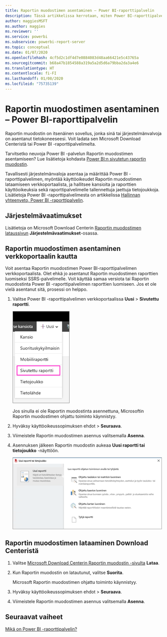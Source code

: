 ```yaml
---
title: Raportin muodostimen asentaminen – Power BI-raporttipalvelin
description: Tässä artikkelissa kerrotaan, miten Power BI-raporttipalvelimen Raportin muodostin ladataan ja asennetaan.
author: maggiesMSFT
ms.author: maggies
ms.reviewer: ''
ms.service: powerbi
ms.subservice: powerbi-report-server
ms.topic: conceptual
ms.date: 01/07/2020
ms.openlocfilehash: 4cf5d2c1df4d7e0884083d48aa66421e5c43765a
ms.sourcegitcommit: b68a47b1854588a319a5a2d5d6a79bba2da3a4e6
ms.translationtype: HT
ms.contentlocale: fi-FI
ms.lasthandoff: 01/08/2020
ms.locfileid: "75735139"
---
```

# <a name="install-report-builder---power-bi-report-server"></a>Raportin muodostimen asentaminen – Power BI-raporttipalvelin

Raportin muodostin on itsenäinen sovellus, jonka sinä tai järjestelmänvalvoja on asentanut tietokoneeseesi. Voit ladata sen Microsoft Download Centeristä tai Power BI -raporttipalvelimelta.  

Tarvitsetko neuvoja Power BI -palvelun Raportin muodostimen asentamiseen? Lue lisätietoja kohdasta [Power BI:n sivutetun raportin muodostin](../report-builder-power-bi.md).
  
Tavallisesti järjestelmänvaloja asentaa ja määrittää Power BI -raporttipalvelimen, myöntää käyttöoikeudet Raportin muodostimen lataamiseen verkkoportaalista, ja hallitsee kansioita ja raporttien käyttöoikeuksia sekä raporttipalvelimelle tallennettuja jaettuja tietojoukkoja. Lisätietoja Power BI -raporttipalvelimesta on artikkelissa [Hallinnan yhteenveto, Power BI -raporttipalvelin](admin-handbook-overview.md).  
  
## <a name="system-requirements"></a>Järjestelmävaatimukset
  
 Lisätietoja on Microsoft Download Centerin [Raportin muodostimen lataussivun](https://go.microsoft.com/fwlink/?LinkID=734968) **Järjestelmävaatimukset**-osassa.
 
## <a name="install-report-builder-from-a-web-portal"></a>Raportin muodostimen asentaminen verkkoportaalin kautta
  
Voit asentaa Raportin muodostimen Power BI-raporttipalvelimen verkkoportaalista. Olet ehkä jo asentanut Raportin muodostimen raporttien luomiseksi SSRS-palvelimelle. Voit käyttää samaa versiota tai Raportin muodostinta Power BI -raporttipalvelimen raporttien luomiseen. Jos et ole vielä asentanut sitä, prosessi on helppo.

1. Valitse Power BI -raporttipalvelimen verkkoportaalissa **Uusi** > **Sivutettu raportti**.
   
    ![Uusi sivutettu raportti -valikko](media/quickstart-create-paginated-report/reportserver-new-paginated-report-menu.png)
   
    Jos sinulla ei ole Raportin muodostinta asennettuna, Microsoftin Raportin muodostimen ohjattu toiminto käynnistyy.  
  
3.  Hyväksy käyttöoikeussopimuksen ehdot > **Seuraava**.  
 
5.  Viimeistele Raportin muodostimen asennus valitsemalla **Asenna**.  

2. Asennuksen jälkeen Raportin muodostin aukeaa **Uusi raportti tai tietojoukko** -näyttöön.
   
    ![Uusi raportti tai tietojoukko -näyttö](media/quickstart-create-paginated-report/reportserver-paginated-new-report-screen.png)
 

##  <a name="download"></a>Raportin muodostimen lataaminen Download Centeristä  
  
1.  Valitse [Microsoft Download Centerin Raportin muodostin -sivulta](https://go.microsoft.com/fwlink/?LinkID=734968) **Lataa**.  
  
2.  Kun Raportin muodostin on latautunut, valitse **Suorita**.  
  
     Microsoft Raportin muodostimen ohjattu toiminto käynnistyy.  
  
3.  Hyväksy käyttöoikeussopimuksen ehdot > **Seuraava**.  
 
5.  Viimeistele Raportin muodostimen asennus valitsemalla **Asenna**.  
 

## <a name="next-steps"></a>Seuraavat vaiheet

[Mikä on Power BI -raporttipalvelin?](get-started.md)
